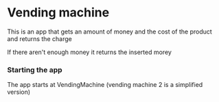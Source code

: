 # Vending machine
This is an app that gets an amount of money and the cost of the product and returns the charge

If there aren't enough money it returns the inserted morey
### Starting the app
The app starts at VendingMachine (vending machine 2 is a simplified version)
